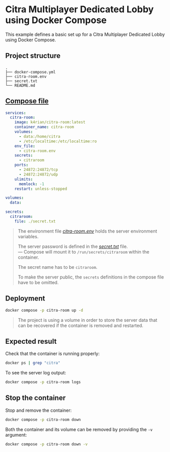 Citra Multiplayer Dedicated Lobby using Docker Compose
=====
This example defines a basic set up for a Citra Multiplayer Dedicated Lobby using Docker Compose. 

## Project structure
```shell
.
├── docker-compose.yml
├── citra-room.env
├── secret.txt
└── README.md
```

## [Compose file](docker-compose.yml)
```yaml
services:
  citra-room:
    image: k4rian/citra-room:latest
    container_name: citra-room
    volumes:
      - data:/home/citra
      - /etc/localtime:/etc/localtime:ro
    env_file:
      - citra-room.env
    secrets:
      - citraroom
    ports:
      - 24872:24872/tcp
      - 24872:24872/udp
    ulimits:
      memlock: -1
    restart: unless-stopped

volumes:
  data:

secrets:
  citraroom:
    file: ./secret.txt
```

> The environment file *[citra-room.env](citra-room.env)* holds the server environment variables.
> 
> The server password is defined in the *[secret.txt](secret.txt)* file.   
> — Compose will mount it to `/run/secrets/citraroom` within the container.
> 
> The secret name has to be `citraroom`.  
> 
> To make the server public, the `secrets` definitions in the compose file have to be omitted.

## Deployment
```bash
docker compose -p citra-room up -d
```
> The project is using a volume in order to store the server data that can be recovered if the container is removed and restarted.

## Expected result
Check that the container is running properly:
```bash
docker ps | grep "citra"
```

To see the server log output:
```bash
docker compose -p citra-room logs
```

## Stop the container
Stop and remove the container:
```bash
docker compose -p citra-room down
```

Both the container and its volume can be removed by providing the `-v` argument:
```bash
docker compose -p citra-room down -v
```